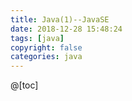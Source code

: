 ```yaml
---
title: Java(1)--JavaSE
date: 2018-12-28 15:48:24
tags: [java]
copyright: false
categories: java
---
```


@[toc]